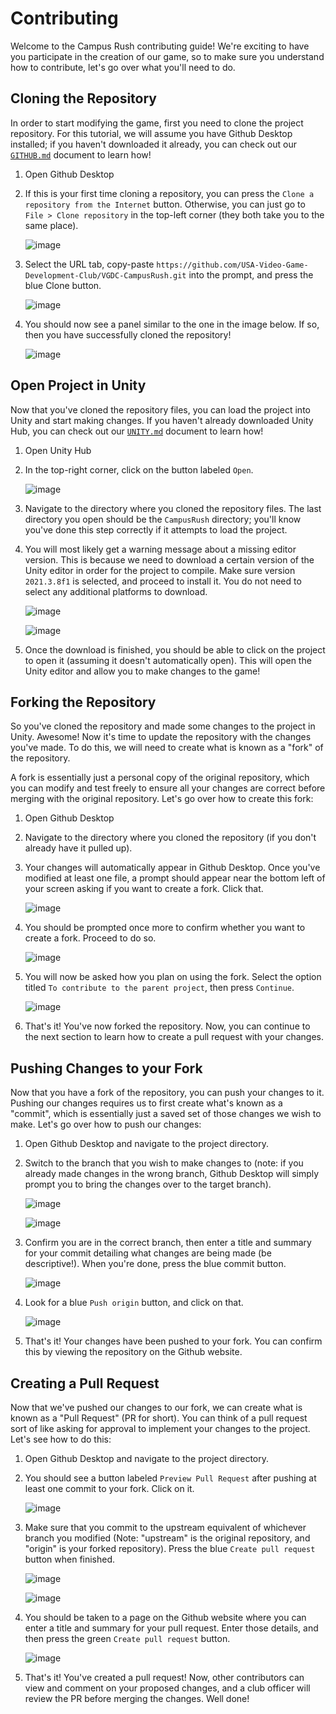 Contributing
===========

Welcome to the Campus Rush contributing guide! We're exciting to have you participate in the creation of our game, so to make sure you understand how to contribute, let's go over what you'll need to do.

Cloning the Repository
------------
In order to start modifying the game, first you need to clone the project repository. For this tutorial, we will assume you have Github Desktop installed; if you haven't downloaded it already, you can check out our [`GITHUB.md`](GITHUB.md) document to learn how!

1. Open Github Desktop
2. If this is your first time cloning a repository, you can press the `Clone a repository from the Internet` button. Otherwise, you can just go to `File > Clone repository` in the top-left corner (they both take you to the same place).

   ![image](https://github.com/USA-Video-Game-Development-Club/VGDC-CampusRush/assets/115599485/b85d86a1-c7b5-464f-9a06-1eae3b861884)

3. Select the URL tab, copy-paste `https://github.com/USA-Video-Game-Development-Club/VGDC-CampusRush.git` into the prompt, and press the blue Clone button.

   ![image](https://github.com/USA-Video-Game-Development-Club/VGDC-CampusRush/assets/115599485/e6897ba4-2f0c-4d90-8dfc-ffc47b65110f)

4. You should now see a panel similar to the one in the image below. If so, then you have successfully cloned the repository!

   ![image](https://github.com/USA-Video-Game-Development-Club/VGDC-CampusRush/assets/115599485/e86f830c-4d1f-4259-aa37-21511d016c66)

Open Project in Unity
------------
Now that you've cloned the repository files, you can load the project into Unity and start making changes. If you haven't already downloaded Unity Hub, you can check out our [`UNITY.md`](UNITY.md) document to learn how!

1. Open Unity Hub
2. In the top-right corner, click on the button labeled `Open`.

   ![image](https://github.com/USA-Video-Game-Development-Club/VGDC-CampusRush/assets/115599485/3c4e739f-b477-47e9-a29a-1307b140554f)

3. Navigate to the directory where you cloned the repository files. The last directory you open should be the `CampusRush` directory; you'll know you've done this step correctly if it attempts to load the project.
4. You will most likely get a warning message about a missing editor version. This is because we need to download a certain version of the Unity editor in order for the project to compile. Make sure version `2021.3.8f1` is selected, and proceed to install it. You do not need to select any additional platforms to download.

   ![image](https://github.com/USA-Video-Game-Development-Club/VGDC-CampusRush/assets/115599485/4bb16b69-6f1c-4d3b-9370-48913a26f484)

   ![image](https://github.com/USA-Video-Game-Development-Club/VGDC-CampusRush/assets/115599485/2e9b6fc8-81f3-4015-a49b-86e57770efe4)

5. Once the download is finished, you should be able to click on the project to open it (assuming it doesn't automatically open). This will open the Unity editor and allow you to make changes to the game!

Forking the Repository
------------
So you've cloned the repository and made some changes to the project in Unity. Awesome! Now it's time to update the repository with the changes you've made. To do this, we will need to create what is known as a "fork" of the repository. 

A fork is essentially just a personal copy of the original repository, which you can modify and test freely to ensure all your changes are correct before merging with the original repository. Let's go over how to create this fork:

1. Open Github Desktop
2. Navigate to the directory where you cloned the repository (if you don't already have it pulled up).
3. Your changes will automatically appear in Github Desktop. Once you've modified at least one file, a prompt should appear near the bottom left of your screen asking if you want to create a fork. Click that.

   ![image](https://github.com/USA-Video-Game-Development-Club/VGDC-CampusRush/assets/115599485/99e74c50-7e18-4ca3-a83d-8938007817de)

4. You should be prompted once more to confirm whether you want to create a fork. Proceed to do so.

   ![image](https://github.com/USA-Video-Game-Development-Club/VGDC-CampusRush/assets/115599485/bf62da3b-f6f6-419d-a75c-0d0966c53c03)

5. You will now be asked how you plan on using the fork. Select the option titled `To contribute to the parent project`, then press `Continue`.

   ![image](https://github.com/USA-Video-Game-Development-Club/VGDC-CampusRush/assets/115599485/51c3cef4-e555-4223-afac-99e235146451)

6. That's it! You've now forked the repository. Now, you can continue to the next section to learn how to create a pull request with your changes.

Pushing Changes to your Fork
------------
Now that you have a fork of the repository, you can push your changes to it. Pushing our changes requires us to first create what's known as a "commit", which is essentially just a saved set of those changes we wish to make. Let's go over how to push our changes:

1. Open Github Desktop and navigate to the project directory.
2. Switch to the branch that you wish to make changes to (note: if you already made changes in the wrong branch, Github Desktop will simply prompt you to bring the changes over to the target branch).

   ![image](https://github.com/USA-Video-Game-Development-Club/VGDC-CampusRush/assets/115599485/02ba3ec1-82ea-4597-bf7c-2f1cbc02a909)

   ![image](https://github.com/USA-Video-Game-Development-Club/VGDC-CampusRush/assets/115599485/96942480-95a0-440d-9a7d-635664643e8e)

3. Confirm you are in the correct branch, then enter a title and summary for your commit detailing what changes are being made (be descriptive!). When you're done, press the blue commit button.

   ![image](https://github.com/USA-Video-Game-Development-Club/VGDC-CampusRush/assets/115599485/e5fdb501-c868-48fd-964c-e0f3f989cb9a)

4. Look for a blue `Push origin` button, and click on that.

   ![image](https://github.com/USA-Video-Game-Development-Club/VGDC-CampusRush/assets/115599485/eddd4d0e-ad10-4ae8-829f-665ecac5bccb)

5. That's it! Your changes have been pushed to your fork. You can confirm this by viewing the repository on the Github website. 

Creating a Pull Request
------------
Now that we've pushed our changes to our fork, we can create what is known as a "Pull Request" (PR for short). You can think of a pull request sort of like asking for approval to implement your changes to the project. Let's see how to do this:

1. Open Github Desktop and navigate to the project directory.
2. You should see a button labeled `Preview Pull Request` after pushing at least one commit to your fork. Click on it.

   ![image](https://github.com/USA-Video-Game-Development-Club/VGDC-CampusRush/assets/115599485/9b182a08-6ea4-4311-a545-3b9a024bef1d)

3. Make sure that you commit to the upstream equivalent of whichever branch you modified (Note: "upstream" is the original repository, and "origin" is your forked repository). Press the blue `Create pull request` button when finished.

   ![image](https://github.com/USA-Video-Game-Development-Club/VGDC-CampusRush/assets/115599485/856d90f9-af2e-47e5-9532-b24200c960df)

   ![image](https://github.com/USA-Video-Game-Development-Club/VGDC-CampusRush/assets/115599485/f2e99378-81ad-4775-b5e2-e313c9351f79)

4. You should be taken to a page on the Github website where you can enter a title and summary for your pull request. Enter those details, and then press the green `Create pull request` button.

   ![image](https://github.com/USA-Video-Game-Development-Club/VGDC-CampusRush/assets/115599485/1c00d517-aa9a-45b6-8976-c62748a9abea)

5. That's it! You've created a pull request! Now, other contributors can view and comment on your proposed changes, and a club officer will review the PR before merging the changes. Well done!
